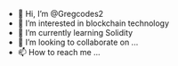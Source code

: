 - 👋 Hi, I’m @Gregcodes2
- 👀 I’m interested in blockchain technology
- 🌱 I’m currently learning Solidity
- 💞️ I’m looking to collaborate on ...
- 📫 How to reach me ...

<!---
Gregcodes2/Gregcodes2 is a ✨ special ✨ repository because its `README.md` (this file) appears on your GitHub profile.
You can click the Preview link to take a look at your changes.
--->

